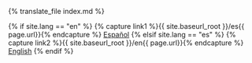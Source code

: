 ---
---

{% translate_file index.md %}

{% if site.lang == "en" %}
  {% capture link1 %}{{ site.baseurl_root }}/es{{ page.url}}{% endcapture %}
  <a href="{{ link1 }}" >Español</a>
{% elsif site.lang == "es" %}
  {% capture link2 %}{{ site.baseurl_root }}/en{{ page.url}}{% endcapture %}
  <a href="{{ link2 }}" >English</a>
{% endif %}